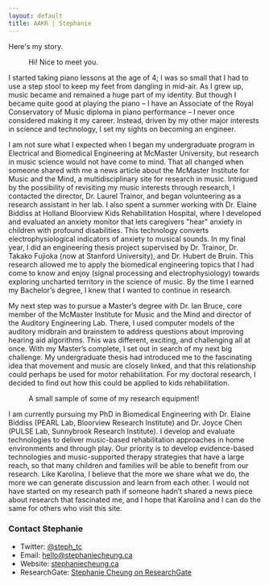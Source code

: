 ```yaml
---
layout: default
title: AAKR | Stephanie
---
```

<div class="post">
<p class="intro">Here's my story.</p>

<figure>
	<img src="{{ '/assets/img/aboutstephanie/stephanie1.jpeg' | prepend: site.baseurl }}" alt="">
	<figcaption>Hi! Nice to meet you.</figcaption>
</figure>

<p>I started taking piano lessons at the age of 4; I was so small that I had to use a step stool to keep my feet from dangling in mid-air. As I grew up, music became and remained a huge part of my identity. But though I became quite good at playing the piano – I have an Associate of the Royal Conservatory of Music diploma in piano performance – I never once considered making it my career. Instead, driven by my other major interests in science and technology, I set my sights on becoming an engineer.</p>

<p>I am not sure what I expected when I began my undergraduate program in Electrical and Biomedical Engineering at McMaster University, but research in music science would not have come to mind. That all changed when someone shared with me a news article about the McMaster Institute for Music and the Mind, a multidisciplinary site for research in music. Intrigued by the possibility of revisiting my music interests through research, I contacted the director, Dr. Laurel Trainor, and began volunteering as a research assistant in her lab. I also spent a summer working with Dr. Elaine Biddiss at Holland Bloorview Kids Rehabilitation Hospital, where I developed and evaluated an anxiety monitor that lets caregivers "hear" anxiety in children with profound disabilities. This technology converts electrophysiological indicators of anxiety to musical sounds. In my final year, I did an engineering thesis project supervised by Dr. Trainor, Dr. Takako Fujioka (now at Stanford University), and Dr. Hubert de Bruin. This research allowed me to apply the biomedical engineering topics that I had come to know and enjoy (signal processing and electrophysiology) towards exploring uncharted territory in the science of music. By the time I earned my Bachelor’s degree, I knew that I wanted to continue in research.</p>

<p>My next step was to pursue a Master’s degree with Dr. Ian Bruce, core member of the McMaster Institute for Music and the Mind and director of the Auditory Engineering Lab. There, I used computer models of the auditory midbrain and brainstem to address questions about improving hearing aid algorithms. This was different, exciting, and challenging all at once. With my Master’s complete, I set out in search of my next big challenge. My undergraduate thesis had introduced me to the fascinating idea that movement and music are closely linked, and that this relationship could perhaps be used for motor rehabilitation. For my doctoral research, I decided to find out how this could be applied to kids rehabilitation.</p>

<figure>
	<img src="{{ '/assets/img/aboutstephanie/stephanie2.png' | prepend: site.baseurl }}" alt="">
	<figcaption>A small sample of some of my research equipment!</figcaption>
</figure>

<p>I am currently pursuing my PhD in Biomedical Engineering with Dr. Elaine Biddiss (PEARL Lab, Bloorview Research Institute) and Dr. Joyce Chen (PULSE Lab, Sunnybrook Research Institute). I develop and evaluate technologies to deliver music-based rehabilitation approaches in home environments and through play. Our priority is to develop evidence-based technologies and music-supported therapy strategies that have a large reach, so that many children and families will be able to benefit from our research. Like Karolina, I believe that the more we share what we do, the more we can generate discussion and learn from each other. I would not have started on my research path if someone hadn’t shared a news piece about research that fascinated me, and I hope that Karolina and I can do the same for others who visit this site.</p>

<h3>Contact Stephanie</h3>
<ul>
  <li>Twitter: <a href="http://twitter.com/steph_tc">@steph_tc</a></li>
  <li>Email: <a href="mailto:hello@stephaniecheung.ca">hello@stephaniecheung.ca</a></li>
  <li>Website:  <a href="http://stephaniecheung.ca">stephaniecheung.ca</a></li>
  <li>ResearchGate: <a href="https://www.researchgate.net/profile/Stephanie_Cheung4">Stephanie Cheung on ResearchGate</a></li>
</ul>
</div>
